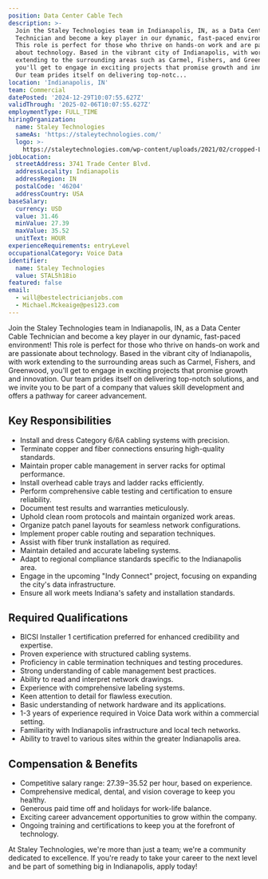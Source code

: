 ```yaml
---
position: Data Center Cable Tech
description: >-
  Join the Staley Technologies team in Indianapolis, IN, as a Data Center Cable
  Technician and become a key player in our dynamic, fast-paced environment!
  This role is perfect for those who thrive on hands-on work and are passionate
  about technology. Based in the vibrant city of Indianapolis, with work
  extending to the surrounding areas such as Carmel, Fishers, and Greenwood,
  you'll get to engage in exciting projects that promise growth and innovation.
  Our team prides itself on delivering top-notc...
location: 'Indianapolis, IN'
team: Commercial
datePosted: '2024-12-29T10:07:55.627Z'
validThrough: '2025-02-06T10:07:55.627Z'
employmentType: FULL_TIME
hiringOrganization:
  name: Staley Technologies
  sameAs: 'https://staleytechnologies.com/'
  logo: >-
    https://staleytechnologies.com/wp-content/uploads/2021/02/cropped-Logo_StaleyTechnologies.png
jobLocation:
  streetAddress: 3741 Trade Center Blvd.
  addressLocality: Indianapolis
  addressRegion: IN
  postalCode: '46204'
  addressCountry: USA
baseSalary:
  currency: USD
  value: 31.46
  minValue: 27.39
  maxValue: 35.52
  unitText: HOUR
experienceRequirements: entryLevel
occupationalCategory: Voice Data
identifier:
  name: Staley Technologies
  value: STAL5h18io
featured: false
email:
  - will@bestelectricianjobs.com
  - Michael.Mckeaige@pes123.com
---
```




Join the Staley Technologies team in Indianapolis, IN, as a Data Center Cable Technician and become a key player in our dynamic, fast-paced environment! This role is perfect for those who thrive on hands-on work and are passionate about technology. Based in the vibrant city of Indianapolis, with work extending to the surrounding areas such as Carmel, Fishers, and Greenwood, you'll get to engage in exciting projects that promise growth and innovation. Our team prides itself on delivering top-notch solutions, and we invite you to be part of a company that values skill development and offers a pathway for career advancement. 

## Key Responsibilities

- Install and dress Category 6/6A cabling systems with precision.
- Terminate copper and fiber connections ensuring high-quality standards.
- Maintain proper cable management in server racks for optimal performance.
- Install overhead cable trays and ladder racks efficiently.
- Perform comprehensive cable testing and certification to ensure reliability.
- Document test results and warranties meticulously.
- Uphold clean room protocols and maintain organized work areas.
- Organize patch panel layouts for seamless network configurations.
- Implement proper cable routing and separation techniques.
- Assist with fiber trunk installation as required.
- Maintain detailed and accurate labeling systems.
- Adapt to regional compliance standards specific to the Indianapolis area.
- Engage in the upcoming "Indy Connect" project, focusing on expanding the city's data infrastructure.
- Ensure all work meets Indiana's safety and installation standards.

## Required Qualifications 

- BICSI Installer 1 certification preferred for enhanced credibility and expertise.
- Proven experience with structured cabling systems.
- Proficiency in cable termination techniques and testing procedures.
- Strong understanding of cable management best practices.
- Ability to read and interpret network drawings.
- Experience with comprehensive labeling systems.
- Keen attention to detail for flawless execution.
- Basic understanding of network hardware and its applications.
- 1-3 years of experience required in Voice Data work within a commercial setting.
- Familiarity with Indianapolis infrastructure and local tech networks.
- Ability to travel to various sites within the greater Indianapolis area.

## Compensation & Benefits

- Competitive salary range: $27.39-$35.52 per hour, based on experience.
- Comprehensive medical, dental, and vision coverage to keep you healthy.
- Generous paid time off and holidays for work-life balance.
- Exciting career advancement opportunities to grow within the company.
- Ongoing training and certifications to keep you at the forefront of technology.

At Staley Technologies, we're more than just a team; we're a community dedicated to excellence. If you're ready to take your career to the next level and be part of something big in Indianapolis, apply today!